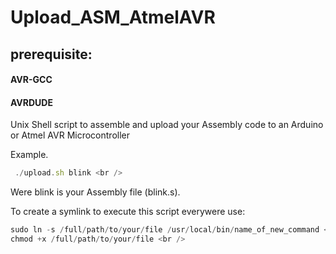 # Upload_ASM_AtmelAVR

## prerequisite: <br />
#### AVR-GCC <br />
#### AVRDUDE <br />

Unix Shell script to assemble and upload your Assembly code to an Arduino or Atmel AVR Microcontroller <br />

Example. 
 ```javascript
  ./upload.sh blink <br />
```  
  Were blink is your Assembly file (blink.s). <br />
  
To create a symlink to execute this script everywere use:  <br />

 ```javascript
sudo ln -s /full/path/to/your/file /usr/local/bin/name_of_new_command <br />
chmod +x /full/path/to/your/file <br />
```

